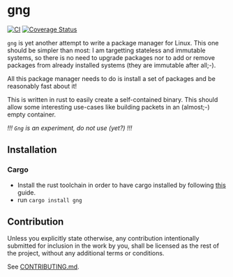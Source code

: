 # gng

[![CI](https://github.com/hunger/gng/workflows/Continuous%20Integration/badge.svg)](https://github.com/hunger/gng/actions)
[![Coverage Status](https://coveralls.io/repos/github/hunger/gng/badge.svg?branch=master)](https://coveralls.io/github/hunger/gng?branch=master)

`gng` is yet another attempt to write a package manager for Linux. This one should
be simpler than most: I am targetting stateless and immutable systems, so there
is no need to upgrade packages nor to add or remove packages from already installed
systems (they are immutable after all;-).

All this package manager needs to do is install a set of packages and be reasonably
fast about it!

This is written in rust to easily create a self-contained binary. This should allow
some interesting use-cases like building packets in an (almost;-) empty container.

*!!! `Gng` is an experiment, do not use (yet?) !!!*

## Installation

### Cargo

* Install the rust toolchain in order to have cargo installed by following
  [this](https://www.rust-lang.org/tools/install) guide.
* run `cargo install gng`

## Contribution

Unless you explicitly state otherwise, any contribution intentionally submitted
for inclusion in the work by you, shall be licensed as the rest of the project,
without any additional terms or conditions.

See [CONTRIBUTING.md](CONTRIBUTING.md).
